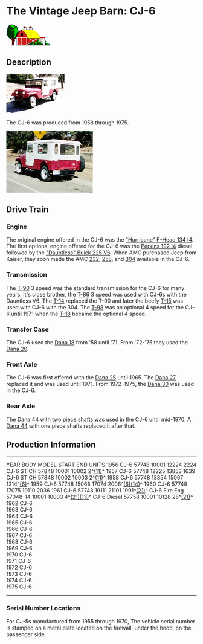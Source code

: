# The Vintage Jeep Barn: CJ-6

![barn](/images/barn.gif)

## Description

[![CJ-6 front side](/images/cj6f_.jpg)](/images/cj6f.jpg)

The CJ-6 was produced from 1958 through 1975.

[![CJ-6 back side](/images/cj6b.jpg)](/images/cj6b.jpg)

## Drive Train

### Engine

The original engine offered in the CJ-6 was the [\"Hurricane\" F-Head 134 I4](/engine/factory/hurricane134.html). The first optional engine offered for the CJ-6 was the [Perkins 192 I4](/engine/factory/perkins192.html) diesel followed by the [\"Dauntless\" Buick 225 V6](/engine/factory/dauntless225.html). When AMC purchased Jeep from Kaiser, they soon made the AMC [232](/engine/factory/amc232.html), [258](/engine/factory/amc258.html), and [304](/engine/factory/amc304.html) available in the CJ-6.

### Transmission

The [T-90](/transmission/factory/t90.html) 3 speed was the standard transmission for the CJ-6 for many years. It\'s close brother, the [T-86](/transmission/factory/t86.html) 3 speed was used with CJ-6s with the Dauntless V6. The [T-14](/transmission/factory/t14.html) replaced the T-90 and later the beefy [T-15](/transmission/factory/t15.html) was used with CJ-6 with the 304. The [T-98](/transmission/factory/t18.html) was an optional 4 speed for the CJ-6 until 1971 when the [T-18](/transmission/factory/t18.html) became the optional 4 speed.

### Transfer Case

The CJ-6 used the [Dana 18](/xfer/factory/d18.html) from \'58 until \'71. From \'72-\'75 they used the [Dana 20](/xfer/factory/d20.html).

### Front Axle

The CJ-6 was first offered with the [Dana 25](/axle/factory/d25.html) until 1965. The [Dana 27](/axle/factory/d27.html) replaced it and was used until 1971. From 1972-1975, the [Dana 30](/axle/factory/d30.html) was used in the CJ-6.

### Rear Axle

The [Dana 44](/axle/factory/d44.html) with two piece shafts was used in the CJ-6 until mid-1970. A [Dana 44](/axle/factory/d44.html) with one piece shafts replaced it after that.

## Production Information

  ------ --------------- ---------- ------- ------- ------------------------------------------------------------------
  YEAR   BODY            MODEL      START   END     UNITS
  1956   CJ-6            57748      10001   12224   2224
         CJ-6 ST CH      57848      10001   10002   2^[(11)](/history/index.html#11)^
  1957   CJ-6            57748      12225   13853   1639
         CJ-6 ST CH      57848      10002   10003   2^[(11)](/history/index.html#11)^
  1958   CJ-6            57748      13854   15067   1214^[(6)](/history/index.html#6)^
  1959   CJ-6            57748      15068   17074   2006^[(6)](/history/index.html#6)[(14)](/history/index.html#14)^
  1960   CJ-6            57748      17075   19110   2036
  1961   CJ-6            57748      19111   21101   1991^[(21)](/history/index.html#21)^
         CJ-6 Fire Eng   57048-14   10001   10003   4^[(21)](/history/index.html#21)[(13)](/history/index.html#13)^
         CJ-6 Diesel     57758      10001   10128   28^[(21)](/history/index.html#21)^
  1962   CJ-6                                       
  1963   CJ-6                                       
  1964   CJ-6                                       
  1965   CJ-6                                       
  1966   CJ-6                                       
  1967   CJ-6                                       
  1968   CJ-6                                       
  1969   CJ-6                                       
  1970   CJ-6                                       
  1971   CJ-6                                       
  1972   CJ-6                                       
  1973   CJ-6                                       
  1974   CJ-6                                       
  1975   CJ-6                                       
  ------ --------------- ---------- ------- ------- ------------------------------------------------------------------

### Serial Number Locations

For CJ-5s manufactured from 1955 through 1970, The vehicle serial number is stamped on a metal plate located on the firewall, under the hood, on the passenger side.
